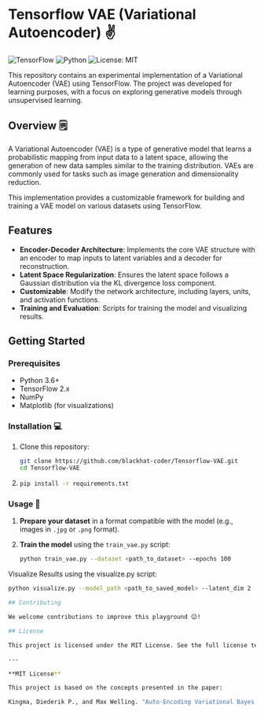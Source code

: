 # Tensorflow VAE (Variational Autoencoder) ✌

![TensorFlow](https://img.shields.io/badge/TensorFlow-2.x-orange.svg)
![Python](https://img.shields.io/badge/Python-3.6%2B-blue.svg)
![License: MIT](https://img.shields.io/badge/License-MIT-yellow.svg)

This repository contains an experimental implementation of a Variational Autoencoder (VAE) using TensorFlow. The project was developed for learning purposes, with a focus on exploring generative models through unsupervised learning.

## Overview 🗒️

A Variational Autoencoder (VAE) is a type of generative model that learns a probabilistic mapping from input data to a latent space, allowing the generation of new data samples similar to the training distribution. VAEs are commonly used for tasks such as image generation and dimensionality reduction.

This implementation provides a customizable framework for building and training a VAE model on various datasets using TensorFlow.

## Features 

- **Encoder-Decoder Architecture**: Implements the core VAE structure with an encoder to map inputs to latent variables and a decoder for reconstruction.
- **Latent Space Regularization**: Ensures the latent space follows a Gaussian distribution via the KL divergence loss component.
- **Customizable**: Modify the network architecture, including layers, units, and activation functions.
- **Training and Evaluation**: Scripts for training the model and visualizing results.

## Getting Started

### Prerequisites 

- Python 3.6+
- TensorFlow 2.x
- NumPy
- Matplotlib (for visualizations)

### Installation 💻

1. Clone this repository:
   ```bash
   git clone https://github.com/blackhat-coder/Tensorflow-VAE.git
   cd Tensorflow-VAE
   
2. ```bash
   pip install -r requirements.txt

### Usage 🔧

1. **Prepare your dataset** in a format compatible with the model (e.g., images in `.jpg` or `.png` format).

2. **Train the model** using the `train_vae.py` script:

   ```bash
   python train_vae.py --dataset <path_to_dataset> --epochs 100

Visualize Results using the visualize.py script:

```bash
python visualize.py --model_path <path_to_saved_model> --latent_dim 2

## Contributing

We welcome contributions to improve this playground 😉!

## License

This project is licensed under the MIT License. See the full license text below:

---

**MIT License**

This project is based on the concepts presented in the paper:

Kingma, Diederik P., and Max Welling. "Auto-Encoding Variational Bayes." arXiv preprint arXiv:1312.6114 (2013).

   
